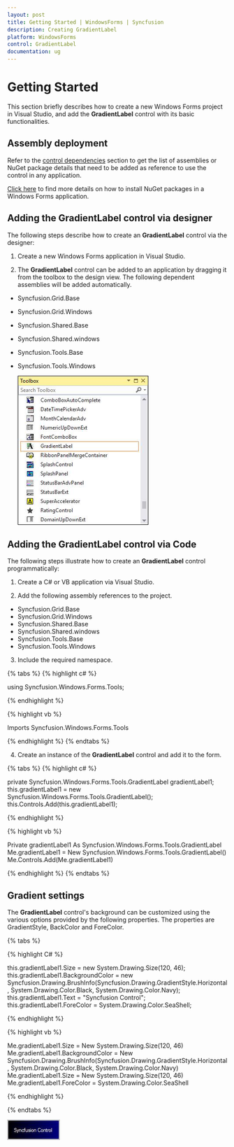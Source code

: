 ```yaml
---
layout: post
title: Getting Started | WindowsForms | Syncfusion
description: Creating GradientLabel
platform: WindowsForms
control: GradientLabel
documentation: ug
---
```


# Getting Started

This section briefly describes how to create a new Windows Forms project in Visual Studio, and add the **GradientLabel** control with its basic functionalities.

## Assembly deployment

Refer to the [control dependencies](https://help.syncfusion.com/windowsforms/control-dependencies#gradientlabel) section to get the list of assemblies or NuGet package details that need to be added as reference to use the control in any application.

[Click here](https://help.syncfusion.com/windowsforms/visual-studio-integration/nuget-packages) to find more details on how to install NuGet packages in a Windows Forms application.

## Adding the GradientLabel control via designer

The following steps describe how to create an **GradientLabel** control via the designer:

1) Create a new Windows Forms application in Visual Studio.

2) The **GradientLabel** control can be added to an application by dragging it from the toolbox to the design view. The following dependent assemblies will be added automatically.

* Syncfusion.Grid.Base
* Syncfusion.Grid.Windows
* Syncfusion.Shared.Base
* Syncfusion.Shared.windows
* Syncfusion.Tools.Base
* Syncfusion.Tools.Windows

  ![Drag and drop GradientLabel from toolbox](GradientLabel-Images/Overview_img600.jpeg) 

## Adding the GradientLabel control via Code

The following steps illustrate how to create an **GradientLabel** control programmatically:

1) Create a C# or VB application via Visual Studio.

2) Add the following assembly references to the project.

* Syncfusion.Grid.Base
* Syncfusion.Grid.Windows
* Syncfusion.Shared.Base
* Syncfusion.Shared.windows
* Syncfusion.Tools.Base
* Syncfusion.Tools.Windows

3) Include the required namespace.

{% tabs %}
{% highlight c# %}

using Syncfusion.Windows.Forms.Tools;

{% endhighlight %}

{% highlight vb %}

Imports Syncfusion.Windows.Forms.Tools

{% endhighlight %}
{% endtabs %}

4) Create an instance of the **GradientLabel** control and add it to the form.

{% tabs %}
{% highlight c# %}

private Syncfusion.Windows.Forms.Tools.GradientLabel gradientLabel1;
this.gradientLabel1 = new Syncfusion.Windows.Forms.Tools.GradientLabel();
this.Controls.Add(this.gradientLabel1);
		
{% endhighlight %}

{% highlight vb %}

Private gradientLabel1 As Syncfusion.Windows.Forms.Tools.GradientLabel
Me.gradientLabel1 = New Syncfusion.Windows.Forms.Tools.GradientLabel()
Me.Controls.Add(Me.gradientLabel1)

{% endhighlight %}
{% endtabs %}

## Gradient settings

The **GradientLabel** control's background can be customized using the various options provided by the following properties. The properties are GradientStyle, BackColor and ForeColor.

{% tabs %}

{% highlight C# %}

this.gradientLabel1.Size = new System.Drawing.Size(120, 46);
this.gradientLabel1.BackgroundColor = new Syncfusion.Drawing.BrushInfo(Syncfusion.Drawing.GradientStyle.Horizontal, System.Drawing.Color.Black, System.Drawing.Color.Navy);
this.gradientLabel1.Text = "Syncfusion Control";
this.gradientLabel1.ForeColor = System.Drawing.Color.SeaShell;

{% endhighlight %}

{% highlight vb %}

Me.gradientLabel1.Size = New System.Drawing.Size(120, 46)
Me.gradientLabel1.BackgroundColor = New Syncfusion.Drawing.BrushInfo(Syncfusion.Drawing.GradientStyle.Horizontal, System.Drawing.Color.Black, System.Drawing.Color.Navy)
Me.gradientLabel1.Size = New System.Drawing.Size(120, 46)
Me.gradientLabel1.ForeColor = System.Drawing.Color.SeaShell

{% endhighlight %}

{% endtabs %}

![Windows Forms GradientLabel showing grdient style](GradientLabel-Images\gradientlabel_style.jpeg)
